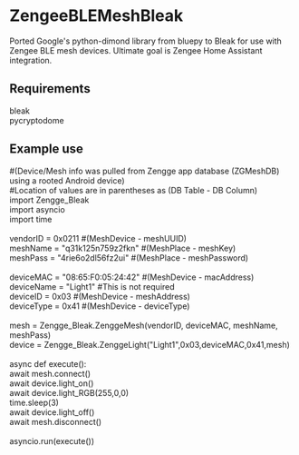 ZengeeBLEMeshBleak
=========================================
Ported Google's python-dimond library from bluepy to Bleak for use with Zengee BLE mesh devices. Ultimate goal is Zengee Home Assistant integration.

Requirements
------------
bleak<br />
pycryptodome<br />

Example use
-----------
#(Device/Mesh info was pulled from Zengge app database (ZGMeshDB) using a rooted Android device)<br/>
#Location of values are in parentheses as (DB Table - DB Column)<br/>
import Zengge_Bleak<br/>
import asyncio<br/>
import time<br/>
<br/>
vendorID = 0x0211 #(MeshDevice - meshUUID)<br/>
meshName = "q31k125n759z2fkn" #(MeshPlace - meshKey)<br/>
meshPass = "4rie6o2dl56fz2ui" #(MeshPlace - meshPassword)<br/>
<br/>
deviceMAC = "08:65:F0:05:24:42"    #(MeshDevice - macAddress)<br/>
deviceName = "Light1" #This is not required<br/>
deviceID = 0x03       #(MeshDevice - meshAddress)<br/>
deviceType = 0x41     #(MeshDevice - deviceType)<br/>
<br/>
mesh = Zengge_Bleak.ZenggeMesh(vendorID, deviceMAC, meshName, meshPass)<br/>
device = Zengge_Bleak.ZenggeLight("Light1",0x03,deviceMAC,0x41,mesh)<br/>
<br/>
async def execute():<br/>
    await mesh.connect()<br/>
    await device.light_on()<br/>
    await device.light_RGB(255,0,0)<br/>
    time.sleep(3)<br/>
    await device.light_off()<br/>
    await mesh.disconnect()<br/>
<br/>
asyncio.run(execute())<br/>
